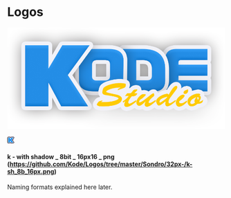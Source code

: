 # Logos
![Kode Studio Logo](/kodestudio.png)

![K](/Sondro/32px-/k-sh_8b_16px.png)

#### k - with shadow _ 8bit _ 16px16 _ png (https://github.com/Kode/Logos/tree/master/Sondro/32px-/k-sh_8b_16px.png)

Naming formats explained here later.
